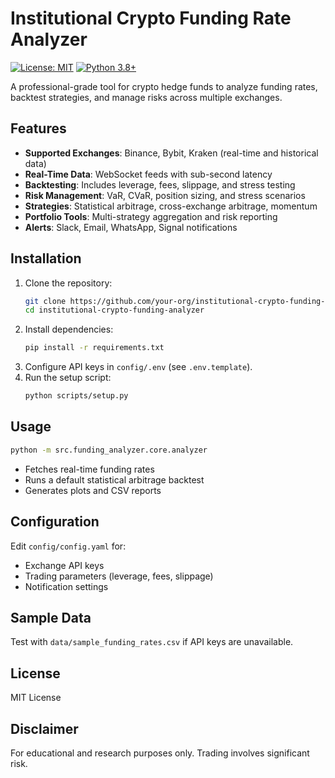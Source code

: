 # Institutional Crypto Funding Rate Analyzer

[![License: MIT](https://img.shields.io/badge/License-MIT-yellow.svg)](https://opensource.org/licenses/MIT)
[![Python 3.8+](https://img.shields.io/badge/python-3.8+-blue.svg)](https://www.python.org/downloads/)

A professional-grade tool for crypto hedge funds to analyze funding rates, backtest strategies, and manage risks across multiple exchanges.

## Features
- **Supported Exchanges**: Binance, Bybit, Kraken (real-time and historical data)
- **Real-Time Data**: WebSocket feeds with sub-second latency
- **Backtesting**: Includes leverage, fees, slippage, and stress testing
- **Risk Management**: VaR, CVaR, position sizing, and stress scenarios
- **Strategies**: Statistical arbitrage, cross-exchange arbitrage, momentum
- **Portfolio Tools**: Multi-strategy aggregation and risk reporting
- **Alerts**: Slack, Email, WhatsApp, Signal notifications

## Installation
1. Clone the repository:
   ```bash
   git clone https://github.com/your-org/institutional-crypto-funding-analyzer.git
   cd institutional-crypto-funding-analyzer
   ```
2. Install dependencies:
   ```bash
   pip install -r requirements.txt
   ```
3. Configure API keys in `config/.env` (see `.env.template`).
4. Run the setup script:
   ```bash
   python scripts/setup.py
   ```

## Usage
```bash
python -m src.funding_analyzer.core.analyzer
```
- Fetches real-time funding rates
- Runs a default statistical arbitrage backtest
- Generates plots and CSV reports

## Configuration
Edit `config/config.yaml` for:
- Exchange API keys
- Trading parameters (leverage, fees, slippage)
- Notification settings

## Sample Data
Test with `data/sample_funding_rates.csv` if API keys are unavailable.

## License
MIT License

## Disclaimer
For educational and research purposes only. Trading involves significant risk.